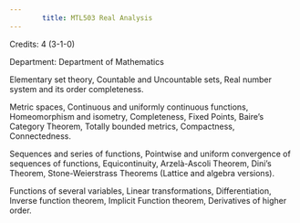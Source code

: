 ```yaml
---
        title: MTL503 Real Analysis
---
```

Credits: 4 (3-1-0)

Department: Department of Mathematics

Elementary set theory, Countable and Uncountable sets, Real number system and its order completeness.

Metric spaces, Continuous and uniformly continuous functions, Homeomorphism and isometry, Completeness, Fixed Points, Baire’s Category Theorem, Totally bounded metrics, Compactness, Connectedness.

Sequences and series of functions, Pointwise and uniform convergence of sequences of functions, Equicontinuity, Arzelà-Ascoli Theorem, Dini’s Theorem, Stone-Weierstrass Theorems (Lattice and algebra versions).

Functions of several variables, Linear transformations, Differentiation, Inverse function theorem, Implicit Function theorem, Derivatives of higher order.